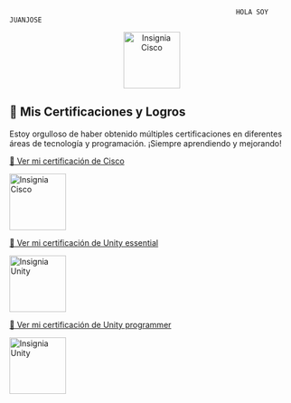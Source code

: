


                                                            HOLA SOY JUANJOSE

<center>
    <img src="https://tse3.mm.bing.net/th?id=OIG4.0Gu7M6CWLbKiK2tJPOkx&cb=iwc1&pid=ImgGn" alt="Insignia Cisco" width="100"/>
</center>

## 🚀 Mis Certificaciones y Logros  
Estoy orgulloso de haber obtenido múltiples certificaciones en diferentes áreas de tecnología y programación. ¡Siempre aprendiendo y mejorando!  

[🔗 Ver mi certificación de Cisco](https://www.credly.com/badges/ca833fdd-b8c5-4b8b-9492-2ef961d84a02/public_url)

<img src="https://images.credly.com/size/680x680/images/19e742ef-13be-4d26-87ed-ac8f5fd0643c/image.png" alt="Insignia Cisco" width="100"/>

[🔗 Ver mi certificación de Unity essential](https://www.credly.com/badges/3dd32597-c3aa-45e0-bf72-10eb6edb6988)

<img src="https://images.credly.com/images/99f74b86-46d7-429d-9d43-2ed446b35af9/blob" alt="Insignia Unity" width="100"/>

[🔗 Ver mi certificación de Unity programmer](https://www.credly.com/badges/7ff70a66-436a-4aee-99b5-40541f8a97fb/public_url)   

<img src="https://images.credly.com/images/a7bea4b9-3704-4905-8681-aeaf64efd2f1/blob" alt="Insignia Unity" width="100"/>

